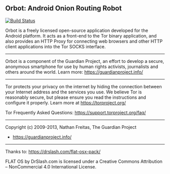 
## Orbot: Android Onion Routing Robot

[![Build Status](https://app.bitrise.io/app/8277d77782019ab0/status.svg?token=FHkjd4_vTHUa6wkPIswcfQ&branch=master)](https://app.bitrise.io/app/8277d77782019ab0)

Orbot is a freely licensed open-source application developed for the
Android platform. It acts as a front-end to the Tor binary application,
and also provides an HTTP Proxy for connecting web browsers and other
HTTP client applications into the Tor SOCKS interface.

***********************************************
Orbot is a component of the Guardian Project, an effort to develop
a secure, anonymous smartphone for use by human rights activists, journalists
and others around the world. Learn more: https://guardianproject.info/

***********************************************
Tor protects your privacy on the internet by hiding the connection
between your Internet address and the services you use. We believe Tor
is reasonably secure, but please ensure you read the instructions and
configure it properly. Learn more at https://torproject.org/

Tor Frequently Asked Questions:
        https://support.torproject.org/faq/

***********************************************
Copyright (c) 2009-2013, Nathan Freitas, The Guardian Project
 * https://guardianproject.info/

 *****
 
Thanks to: https://drslash.com/flat-osx-pack/ 

FLAT OS by DrSlash.com is licensed under a Creative Commons Attribution – NonCommercial 4.0 International License.